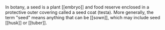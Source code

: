 In botany, a seed is a plant [[embryo]] and food reserve enclosed in a protective outer covering called a seed coat (testa). More generally, the term "seed" means anything that can be [[sown]], which may include seed [[husk]] or [[tuber]].